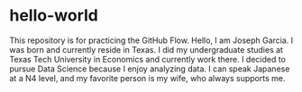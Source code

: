 # hello-world
This repository is for practicing the GitHub Flow.
Hello, I am Joseph Garcia. I was born and currently reside in Texas. I did my undergraduate studies at Texas Tech University in Economics and currently work there. I decided to pursue Data Science because I enjoy analyzing data. I can speak Japanese at a N4 level, and my favorite person is my wife, who always supports me.
